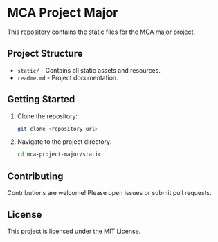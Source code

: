 # MCA Project Major

This repository contains the static files for the MCA major project.

## Project Structure

- `static/` - Contains all static assets and resources.
- `readme.md` - Project documentation.

## Getting Started

1. Clone the repository:
    ```bash
    git clone <repository-url>
    ```
2. Navigate to the project directory:
    ```bash
    cd mca-project-major/static
    ```

## Contributing

Contributions are welcome! Please open issues or submit pull requests.

## License

This project is licensed under the MIT License.

